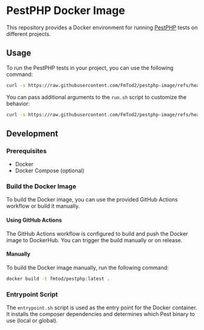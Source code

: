 # PestPHP Docker Image

This repository provides a Docker environment for running [PestPHP](https://pestphp.com/) tests on different projects.

## Usage

To run the PestPHP tests in your project, you can use the following command:

```sh
curl -s https://raw.githubusercontent.com/FmTod2/pestphp-image/refs/heads/main/run.sh | bash
```

You can pass additional arguments to the `run.sh` script to customize the behavior:

```sh
curl -s https://raw.githubusercontent.com/FmTod2/pestphp-image/refs/heads/main/run.sh | bash -s -- --help
```

## Development

### Prerequisites

- Docker
- Docker Compose (optional)

### Build the Docker Image

To build the Docker image, you can use the provided GitHub Actions workflow or build it manually.

#### Using GitHub Actions

The GitHub Actions workflow is configured to build and push the Docker image to DockerHub. You can trigger the build manually or on release.

#### Manually

To build the Docker image manually, run the following command:

```sh
docker build -t fmtod/pestphp:latest .
```

### Entrypoint Script

The `entrypoint.sh` script is used as the entry point for the Docker container. It installs the composer dependencies and determines which Pest binary to use (local or global).
